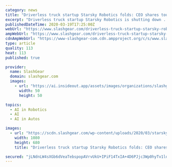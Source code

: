 ```yaml
---
category: news
title: "Driverless truck startup Starsky Robotics folds: CEO shares tough autonomy home truths"
excerpt: "Driverless truck startup Starsky Robotics is shutting down ... In a blunt post-mortem of what went wrong, founder and CEO Stefan Seltz-Axmacher blamed results-hungry investors, unexpected difficulties with getting the AI right, and the fact that safety just isn’t sexy for Starsky’s problems – and the problems that he predicts will ..."
publishedDateTime: 2020-03-19T17:25:00Z
webUrl: "https://www.slashgear.com/driverless-truck-startup-starsky-robotics-folds-ceo-shares-tough-autonomy-home-truths-19613770/"
ampWebUrl: "https://www.slashgear.com/driverless-truck-startup-starsky-robotics-folds-ceo-shares-tough-autonomy-home-truths-19613770/amp/"
cdnAmpWebUrl: "https://www-slashgear-com.cdn.ampproject.org/c/s/www.slashgear.com/driverless-truck-startup-starsky-robotics-folds-ceo-shares-tough-autonomy-home-truths-19613770/amp/"
type: article
quality: 113
heat: 113
published: true

provider:
  name: SlashGear
  domain: slashgear.com
  images:
    - url: "https://ai.insideout.app/assets/images/organizations/slashgear.com-50x50.jpg"
      width: 50
      height: 50

topics:
  - AI in Robotics
  - AI
  - AI in Autos

images:
  - url: "https://scdn.slashgear.com/wp-content/uploads/2020/03/starsky-robotics-autonomous-truck.jpg"
    width: 1080
    height: 680
    title: "Driverless truck startup Starsky Robotics folds: CEO shares tough autonomy home truths"

secured: "jLNdnLW4sXGb6dVeaTebspopAVrvUkU+IPiF14TxIA+4D6PJjc3Wp0hyTv1ldSkoHcBKgX5t0MRDYV8AXpH1EdwcNWzYtc/necjvCeBG5+yDpIKXr4KoeaIk9oSDevmavGT8ETiX/OPUWRbVv5D9yAHmaExjwUd1TCJ1Z5Cd+ImQlH6pCV4Lno8Uno/fRIeCBpjhgCVcJcQQnW53Y4P7kksGMH/Ly4OaP8o7OEEPBjVohSbUm3ObYbwfcIVw3SHQmkJiIqYM4j254Jkf1j/Iea1XFm37PQuCzFbVeo8jsCJ2azyTLoEeeIhWaQAOtIi/;0N7izS8zH7kx1mt7/e+Wig=="
---
```


